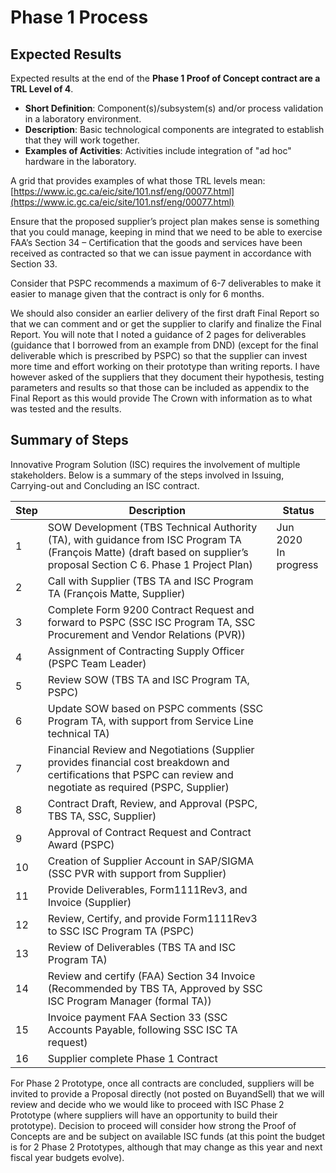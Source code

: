 # Phase 1 Process

## Expected Results

Expected results at the end of the **Phase 1 Proof of Concept contract are a TRL Level of 4**.

* **Short Definition**: Component(s)/subsystem(s) and/or process validation in a laboratory environment.
* **Description**: Basic technological components are integrated to establish that they will work together.
* **Examples of Activities**: Activities include integration of "ad hoc" hardware in the laboratory.

A grid that provides examples of what those TRL levels mean: <br>
[https://www.ic.gc.ca/eic/site/101.nsf/eng/00077.html](https://www.ic.gc.ca/eic/site/101.nsf/eng/00077.html)

Ensure that the proposed supplier’s project plan makes sense is something that you could manage, keeping in mind that we need to be able to exercise FAA’s Section 34 – Certification that the goods and services have been received as contracted so that we can issue payment in accordance with Section 33.

Consider that PSPC recommends a maximum of 6-7 deliverables to make it easier to manage given that the contract is only for 6 months.

We should also consider an earlier delivery of the first draft Final Report so that we can comment and or get the supplier to clarify and finalize the Final Report. You will note that I noted a guidance of 2 pages for deliverables (guidance that I borrowed from an example from DND) (except for the final deliverable which is prescribed by PSPC) so that the supplier can invest more time and effort working on their prototype than writing reports. I have however asked of the suppliers that they document their hypothesis, testing parameters and results so that those can be included as appendix to the Final Report as this would provide The Crown with information as to what was tested and the results.

## Summary of Steps

Innovative Program Solution (ISC) requires the involvement of multiple stakeholders. Below is a summary of the steps involved in Issuing, Carrying-out and Concluding an ISC contract.

| Step | Description | Status |
| ---- | ----------- | ------ |
| 1    | SOW Development (TBS Technical Authority (TA), with guidance from ISC Program TA (François Matte) (draft based on supplier’s proposal Section C 6. Phase 1 Project Plan) | Jun 2020 <br>In progress |
| 2    | Call with Supplier (TBS TA and ISC Program TA (François Matte, Supplier) | |
| 3    | Complete Form 9200 Contract Request and forward to PSPC (SSC ISC Program TA, SSC Procurement and Vendor Relations (PVR)) | |
| 4    | Assignment of Contracting Supply Officer (PSPC Team Leader) | |
| 5    | Review SOW (TBS TA and ISC Program TA, PSPC) | |
| 6    | Update SOW based on PSPC comments (SSC Program TA, with support from Service Line technical TA) | |
| 7    | Financial Review and Negotiations (Supplier provides financial cost breakdown and certifications that PSPC can review and negotiate as required (PSPC, Supplier) | |
| 8    | Contract Draft, Review, and Approval (PSPC, TBS TA, SSC, Supplier) | |
| 9    | Approval of Contract Request and Contract Award (PSPC) | |
| 10   | Creation of Supplier Account in SAP/SIGMA (SSC PVR with support from Supplier) | |
| 11   | Provide Deliverables, Form1111Rev3, and Invoice (Supplier) | |
| 12   | Review, Certify, and provide Form1111Rev3 to SSC ISC Program TA (PSPC) | |
| 13   | Review of Deliverables (TBS TA and ISC Program TA) | |
| 14   | Review and certify (FAA) Section 34 Invoice (Recommended by TBS TA, Approved by SSC ISC Program Manager (formal TA)) | |
| 15   | Invoice payment FAA Section 33 (SSC Accounts Payable, following SSC ISC TA request) | |
| 16   | Supplier complete Phase 1 Contract | |

For Phase 2 Prototype, once all contracts are concluded, suppliers will be invited to provide a Proposal directly (not posted on BuyandSell) that we will review and decide who we would like to proceed with ISC Phase 2 Prototype (where suppliers will have an opportunity to build their prototype). Decision to proceed will consider how strong the Proof of Concepts are and be subject on available ISC funds (at this point the budget is for 2 Phase 2 Prototypes, although that may change as this year and next fiscal year budgets evolve).
